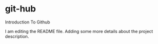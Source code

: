 # git-hub
Introduction To Github

I am editing the README file. Adding some more details about the project description.
